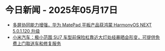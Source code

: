 # 今日新闻 - 2025年05月17日
- [多屏协同能力增强，华为 MatePad 平板产品获鸿蒙 HarmonyOS NEXT 5.0.1.120 升级](https://www.ithome.com/0/853/693.htm)
- [小米汽车：极小范围 SU7 车型前保险杠靠近大灯处经暴晒会形变，可提供免费上门取送车和修复服务](https://www.ithome.com/0/853/692.htm)
